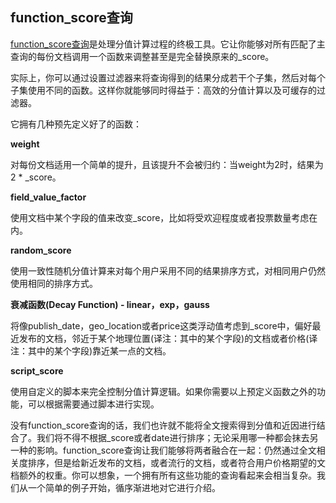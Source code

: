 ## function_score查询 ##

[function_score查询](http://www.elasticsearch.org/guide/en/elasticsearch/reference/current/query-dsl-function-score-query.html)是处理分值计算过程的终极工具。它让你能够对所有匹配了主查询的每份文档调用一个函数来调整甚至是完全替换原来的_score。

实际上，你可以通过设置过滤器来将查询得到的结果分成若干个子集，然后对每个子集使用不同的函数。这样你就能够同时得益于：高效的分值计算以及可缓存的过滤器。

它拥有几种预先定义好了的函数：

**weight**

对每份文档适用一个简单的提升，且该提升不会被归约：当weight为2时，结果为2 * _score。

**field_value_factor**

使用文档中某个字段的值来改变_score，比如将受欢迎程度或者投票数量考虑在内。

**random_score**

使用一致性随机分值计算来对每个用户采用不同的结果排序方式，对相同用户仍然使用相同的排序方式。

**衰减函数(Decay Function) - linear，exp，gauss**

将像publish_date，geo_location或者price这类浮动值考虑到_score中，偏好最近发布的文档，邻近于某个地理位置(译注：其中的某个字段)的文档或者价格(译注：其中的某个字段)靠近某一点的文档。

**script_score**

使用自定义的脚本来完全控制分值计算逻辑。如果你需要以上预定义函数之外的功能，可以根据需要通过脚本进行实现。

没有function_score查询的话，我们也许就不能将全文搜索得到分值和近因进行结合了。我们将不得不根据_score或者date进行排序；无论采用哪一种都会抹去另一种的影响。function_score查询让我们能够将两者融合在一起：仍然通过全文相关度排序，但是给新近发布的文档，或者流行的文档，或者符合用户价格期望的文档额外的权重。你可以想象，一个拥有所有这些功能的查询看起来会相当复杂。我们从一个简单的例子开始，循序渐进地对它进行介绍。